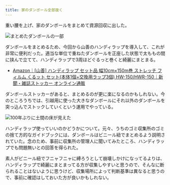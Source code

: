 ```yaml
---
title: 家のダンボール全部抜く
---
```


重い腰を上げ、家のダンボールをまとめて資源回収に出した。

![](https://i.imgur.com/nowHy0Gh.jpg "まとめたダンボールの一部")

ダンボールをまとめるため、今回から山善のハンディラップを導入して、これが非常に便利だった。適当な単位で重ねたダンボールを正座した状態で太ももの間に挟んで立てて、ハンディラップで3周ほどぐるっと巻くと綺麗にまとまる。

- [Amazon｜[山善] ハンディラップ セット品 幅10cm×150m巻 ストレッチ フィルム くるット セット(本体1個+交換用ラップ3個) HW-150/HWR-150｜新聞・雑誌ストッカー オンライン通販](https://www.amazon.co.jp/dp/B06XW4QHNS?th=1)

ダンボールストッカーがあると、まとめるのが更に楽になるのかもしれない。今のところうちでは、引越用に使った大きなダンボールにそれ以外のダンボールを突っ込んでストックしていくという運用でやっている。

![](https://i.imgur.com/L4wyAyZh.jpg "100年ぶりに土間の床が見えた")

ハンディラップ使っていいのかどうかについて。元々、うちのゴミ収集所のゴミの捨て方的なガイドブックには、ダンボールはビニール紐でまとめるよう説明されていた。念のため、事前に収集所の管理人に聞いてみたところ、ハンディラップでも問題無いとの回答を得られた。

素人がビニール紐でフニャフニャに縛ろうとして崩壊しかけになってるよりは、ハンディラップで綺麗にまとまってる方が収集しやすいと思うので、そんなに断られることはないように思うけど、収集場所によって判断基準は異なると思うので、事前に確認はしておいた方が良いかもしれない。
